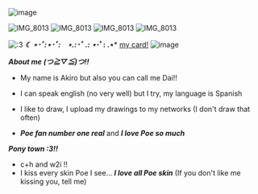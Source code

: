 ![image](https://github.com/user-attachments/assets/1ba35da5-264e-46c3-8029-f4a335849ae3)

![IMG_8013](https://cdn.discordapp.com/attachments/1101482976258314351/1129478486487212223/tumblr_ohkgy0prlj1vtkkkzo6_250.gif.webp?ex=685455cf&is=6853044f&hm=dd6d3d85cb65f79140009572ea94bfb365badd536b5b730e7f8c31380d2114ce&) ![IMG_8013](https://cdn.discordapp.com/attachments/1101482976258314351/1129478487015702558/tumblr_ohkgy0prlj1vtkkkzo4_250.gif.webp?ex=685455d0&is=68530450&hm=fa3e4769c702e4c2ca1a428c2e18a3953fc05f4c15c08f2cb9a9b0b90b6fdc4d&) ![IMG_8013](https://cdn.discordapp.com/attachments/1101482976258314351/1129477977902678126/Imagify_z_Bungou_Stray_Dogs.gif?ex=68545556&is=685303d6&hm=e61ef030fa75e95d4ac941cdf34697d1b73b601a09c9a0479d979c140544e9bb&) ![IMG_8013](https://cdn.discordapp.com/attachments/1101482976258314351/1129478486097149952/tumblr_ohkgy0prlj1vtkkkzo5_250.gif.webp?ex=685455cf&is=6853044f&hm=8a9dcd68aa1d0787ff183f565bea1e01500e6713a23b3c93c2cd8023f5de83bd&****) 

![:3](https://komarev.com/ghpvc/?username=dailvspoe)                                                             ***☾ ⋆･ﾟ:⋆･ﾟ:⠀ ⋆.:･ﾟ .: ⋆*･ﾟ: .⋆***         [my card!](https://poefannumber1.carrd.co/)
![image](https://github.com/user-attachments/assets/53c4dd7b-f194-417e-9a0b-38b18a9c17e8)

***About me (つ≧▽≦)つ!!***

* My name is Akiro but also you can call me Dai!! 

* I can speak english (no very well) but I try, my language is Spanish

* I like to draw, I upload my drawings to my networks (I don't draw that often)  

*  ***Poe fan number one real*** and ***I love Poe so much***

***Pony town :3!!***
* c+h and w2i !!
* I kiss every skin Poe I see... ***I love all Poe skin*** (If you don't like me kissing you, tell me)





